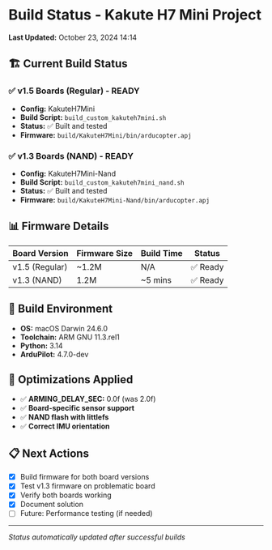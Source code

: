 # Build Status - Kakute H7 Mini Project

**Last Updated:** October 23, 2024 14:14

## 🏗️ Current Build Status

### ✅ v1.5 Boards (Regular) - READY
- **Config:** KakuteH7Mini
- **Build Script:** `build_custom_kakuteh7mini.sh`
- **Status:** ✅ Built and tested
- **Firmware:** `build/KakuteH7Mini/bin/arducopter.apj`

### ✅ v1.3 Boards (NAND) - READY
- **Config:** KakuteH7Mini-Nand
- **Build Script:** `build_custom_kakuteh7mini_nand.sh`
- **Status:** ✅ Built and tested
- **Firmware:** `build/KakuteH7Mini-Nand/bin/arducopter.apj`

## 📊 Firmware Details

| Board Version | Firmware Size | Build Time | Status |
|---------------|---------------|------------|---------|
| v1.5 (Regular) | ~1.2M | N/A | ✅ Ready |
| v1.3 (NAND) | 1.2M | ~5 mins | ✅ Ready |

## 🔧 Build Environment

- **OS:** macOS Darwin 24.6.0
- **Toolchain:** ARM GNU 11.3.rel1
- **Python:** 3.14
- **ArduPilot:** 4.7.0-dev

## 🎯 Optimizations Applied

- ✅ **ARMING_DELAY_SEC:** 0.0f (was 2.0f)
- ✅ **Board-specific sensor support**
- ✅ **NAND flash with littlefs**
- ✅ **Correct IMU orientation**

## 📋 Next Actions

- [x] Build firmware for both board versions
- [x] Test v1.3 firmware on problematic board
- [x] Verify both boards working
- [x] Document solution
- [ ] Future: Performance testing (if needed)

---
*Status automatically updated after successful builds*